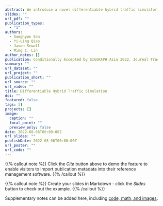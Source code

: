 ```yaml
---
abstract: We introduce a novel differentiable hybrid traffic simulator, which simulates traffic using a hybrid model of both macroscopic and microscopic models and can be directly integrated into a neural network for traffic control and flow optimization. This is the first differentiable traffic simulator for macroscopic and hybrid models that can compute gradients for traffic states across time steps and inhomogeneous lanes. To compute the gradient flow between two types of traffic models in a hybrid framework, we present a novel intermediate conversion component that bridges the lanes in a differentiable manner as well. We also show that we can use analytical gradients to accelerate the overall process and enhance scalability. Thanks to these gradients, our simulator can provide more efficient and scalable solutions for complex learning and control problems posed in the traffic engineering than other existing algorithms.
slides: ""
url_pdf: ""
publication_types:
  - "1"
authors:
  - Sanghyun Son
  - Yi-Ling Qiao
  - Jason Sewall
  - Ming C. Lin
author_notes: []
publication: Conditionally Accepted by SIGGRAPH Asia 2022, Journal Track, Coming Soon
summary: ""
url_dataset: ""
url_project: ""
publication_short: ""
url_source: ""
url_video: ""
title: Differentiable Hybrid Traffic Simulation
doi: ""
featured: false
tags: []
projects: []
image:
  caption: ""
  focal_point: ""
  preview_only: false
date: 2022-08-06T00:00:00Z
url_slides: ""
publishDate: 2022-08-06T00:00:00Z
url_poster: ""
url_code: ""
---
```


{{% callout note %}}
Click the *Cite* button above to demo the feature to enable visitors to import publication metadata into their reference management software.
{{% /callout %}}

{{% callout note %}}
Create your slides in Markdown - click the *Slides* button to check out the example.
{{% /callout %}}

Supplementary notes can be added here, including [code, math, and images](https://wowchemy.com/docs/writing-markdown-latex/).
